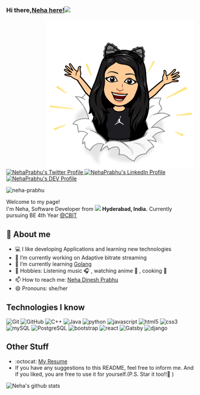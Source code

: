### Hi there,[Neha here!](https://www.linkedin.com/in/neha-dinesh-prabhu/)<img src="https://media.giphy.com/media/hvRJCLFzcasrR4ia7z/giphy.gif" width="25px">

<img src = 'https://github.com/Neha-Prabhu/Neha-Prabhu/blob/main/images/bitmoji.png' alt = 'Neha-Bitmoji' align='right'/>

<a href="https://twitter.com/NehaPrabhu17">
  <img src="https://www.vectorlogo.zone/logos/twitter/twitter-tile.svg" alt="NehaPrabhu's Twitter Profile" height="30" width="30">
</a>
<a href="https://www.linkedin.com/in/neha-dinesh-prabhu/">
  <img src="https://www.vectorlogo.zone/logos/linkedin/linkedin-tile.svg" alt="NehaPrabhu's LinkedIn Profile" height="30" width="30">
</a>
<a href="https://dev.to/nehaprabhu">
  <img src="https://d2fltix0v2e0sb.cloudfront.net/dev-badge.svg" alt="NehaPrabhu's DEV Profile" height="32" width="30">
</a>
     
<p align="left"> <img src="https://komarev.com/ghpvc/?username=neha-prabhu" alt="neha-prabhu" /> </p>

<p>Welcome to my page! </br> I'm Neha, Software Developer from <img src="https://image.flaticon.com/icons/svg/299/299702.svg" width="13"/> <b>Hyderabad, India.</b> Currently pursuing BE 4th Year <a href="cbit.ac.in">@CBIT</a></p>

## :star2: About me
- :computer: I like developing Applications and learning new technologies
- 🔭 I’m currently working on Adaptive bitrate streaming
- 🌱 I’m currently learning [Golang](https://gobyexample.com)
- :rainbow: Hobbies: Listening music :headphones: , watching anime :raccoon: , cooking :shallow_pan_of_food:
- 📫 How to reach me: [Neha Dinesh Prabhu](https://www.linkedin.com/in/neha-dinesh-prabhu/)
- 😄 Pronouns: she/her


## Technologies I know

<p>  
  <!--Languages-->
  <img alt="Git" src="https://img.shields.io/badge/Git%20-%23F05033.svg?&style=flat&logo=Git&logoColor=white"/>
  <img alt="GitHub" src="https://img.shields.io/badge/GitHub%20-%23121011.svg?&style=flat&logo=GitHub&logoColor=white"/>
  <img alt="C++" src="https://img.shields.io/badge/C++%20-%2300599C.svg?&style=flat&logo=c%2B%2B&logoColor=white"/>
<img alt="Java" src="https://img.shields.io/badge/Java%20-%2345984C.svg?&style=flat&logo=Java&logoColor=white"/>
  <img alt="python" src="https://img.shields.io/badge/Python%20-%2314354C.svg?&style=flat&logo=Python&logoColor=white"/>
  <img alt="javascript" src="https://img.shields.io/badge/JavaScript%20-%23323330.svg?&style=flat&logo=JavaScript&logoColor=%23F7DF1E"/>
  <img alt="html5" src="https://img.shields.io/badge/HTML5%20-%23E34F26.svg?&style=flat&logo=html5&logoColor=white"/>
  <img alt="css3" src="https://img.shields.io/badge/CSS3%20-%231572B6.svg?&style=flat&logo=css3&logoColor=white"/>
  <img alt="mySQL" src="https://img.shields.io/badge/MySQL%20-%231572B6.svg?&style=flat&logo=mysql&logoColor=white"/>
<img alt="PostgreSQL" src="https://img.shields.io/badge/PostgreSQL%20-%231572D9.svg?&style=flat&logo=postgresql&logoColor=white"/>
  <!--Frameworks-->
  <img alt="bootstrap" src="https://img.shields.io/badge/Bootstrap%20-%23563D7C.svg?&style=flat&logo=bootstrap&logoColor=white"/>
  <img alt="react" src="https://img.shields.io/badge/React%20-%2320232a.svg?&style=flat&logo=react&logoColor=%2361DAFB"/>
  <img alt="Gatsby" src="https://img.shields.io/badge/Gatsby%20-%23684299.svg?&style=flat&logo=gatsby&logoColor=white"/>
  <img alt="django" src="https://img.shields.io/badge/django%20-%23092E20.svg?&style=falt&logo=django&logoColor=white"/>
</p>

## Other Stuff

- :octocat: [My Resume](https://drive.google.com/file/d/1NWIJ0mWyyp1P6OzSuZMbnBjjuOYG4b7s/view?usp=sharing)
- If you have any suggestions to this README, feel free to inform me. And if you liked, you are free to use it for yourself.(P.S. Star it too!!:grimacing: )

![Neha's github stats](https://github-readme-stats.vercel.app/api?username=neha-prabhu&show_icons=true&hide=[%22issues%22])
